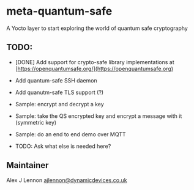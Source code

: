 # meta-quantum-safe

A Yocto layer to start exploring the world of quantum safe cryptography
## TODO:

- [DONE] Add support for crypto-safe library implementations at [https://openquantumsafe.org/](https://openquantumsafe.org)
- Add quantum-safe SSH daemon
- Add quanutm-safe TLS support (?)

- Sample: encrypt and decrypt a key
- Sample: take the QS encrypted key and encrypt a message with it (symmetric key)
- Sample: do an end to end demo over MQTT

- TODO: Ask what else is needed here?

## Maintainer

Alex J Lennon <ajlennon@dynamicdevices.co.uk>
